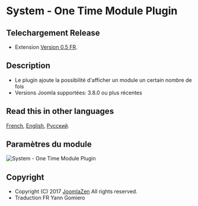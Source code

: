 # System - One Time Module Plugin

Telechargement Release
---------------------
* Extension [Version 0.5 FR](https://github.com/YGomiero/plg_system_onetimemodule/releases/tag/0.5-fr).

Description
---------------------
* Le plugin ajoute la possibilité d'afficher un module un certain nombre de fois
* Versions Joomla supportées: 3.8.0 ou plus récentes

Read this in other languages 
---------------------
[French]( https://github.com/YGomiero/plg_system_onetimemodule/blob/master/README.fr-FR.md ), 
[English]( https://github.com/YGomiero/plg_system_onetimemodule/blob/master/README.en-GB.md ), 
[Русский]( https://github.com/JoomlaZen/plg_system_onetimemodule/blob/master/README.ru-RU.md ).

## Paramètres du module
![System - One Time Module Plugin](https://image.prntscr.com/image/E3LSYMfJRnmQc9tKrz-5MQ.png)

Copyright
---------------------
* Copyright (C) 2017 [JoomlaZen](https://github.com/JoomlaZen) All rights reserved.
* Traduction FR Yann Gomiero